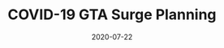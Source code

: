 ---
title: COVID-19 GTA Surge Planning
summary: R Shiny application for COVID-19 healthcare surge model for GTA area hospitals
tags:
- Mathematical Modelling
- R
- Shiny
date: "2020-07-22"

# Optional external URL for project (replaces project detail page).
external_link: "https://mishra-lab.shinyapps.io/covid-GTA-surge-planning/"

# image:
#   caption: Photo by rawpixel on Unsplash
#   focal_point: Smart

# links:
# - icon: twitter
#   icon_pack: fab
#   name: Follow
#   url: https://twitter.com/georgecushen
# url_code: ""
# url_pdf: ""
# url_slides: ""
# url_video: ""

# Slides (optional).
#   Associate this project with Markdown slides.
#   Simply enter your slide deck's filename without extension.
#   E.g. `slides = "example-slides"` references `content/slides/example-slides.md`.
#   Otherwise, set `slides = ""`.
slides: ""
---